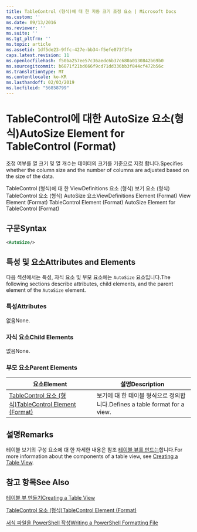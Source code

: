 ```yaml
---
title: TableControl (형식)에 대 한 자동 크기 조정 요소 | Microsoft Docs
ms.custom: ''
ms.date: 09/13/2016
ms.reviewer: ''
ms.suite: ''
ms.tgt_pltfrm: ''
ms.topic: article
ms.assetid: 1df5de23-9ffc-427e-bb34-f5efe073f3fe
caps.latest.revision: 11
ms.openlocfilehash: f50ba257ee57c36aedc6b37c680a0130842b69b0
ms.sourcegitcommit: b6871f21bd666f9cd71dd336bb3f844cf472b56c
ms.translationtype: MT
ms.contentlocale: ko-KR
ms.lasthandoff: 02/03/2019
ms.locfileid: "56858799"
---
```

# <a name="autosize-element-for-tablecontrol-format"></a><span data-ttu-id="5a881-102">TableControl에 대한 AutoSize 요소(형식)</span><span class="sxs-lookup"><span data-stu-id="5a881-102">AutoSize Element for TableControl (Format)</span></span>

<span data-ttu-id="5a881-103">조정 여부를 열 크기 및 열 개수는 데이터의 크기를 기준으로 지정 합니다.</span><span class="sxs-lookup"><span data-stu-id="5a881-103">Specifies whether the column size and the number of columns are adjusted based on the size of the data.</span></span>

<span data-ttu-id="5a881-104">TableControl (형식)에 대 한 ViewDefinitions 요소 (형식) 보기 요소 (형식) TableControl 요소 (형식) AutoSize 요소</span><span class="sxs-lookup"><span data-stu-id="5a881-104">ViewDefinitions Element (Format) View Element (Format) TableControl Element (Format) AutoSize Element for TableControl (Format)</span></span>

## <a name="syntax"></a><span data-ttu-id="5a881-105">구문</span><span class="sxs-lookup"><span data-stu-id="5a881-105">Syntax</span></span>

```xml
<AutoSize/>
```

## <a name="attributes-and-elements"></a><span data-ttu-id="5a881-106">특성 및 요소</span><span class="sxs-lookup"><span data-stu-id="5a881-106">Attributes and Elements</span></span>

<span data-ttu-id="5a881-107">다음 섹션에서는 특성, 자식 요소 및 부모 요소에는 `AutoSize` 요소입니다.</span><span class="sxs-lookup"><span data-stu-id="5a881-107">The following sections describe attributes, child elements, and the parent element of the `AutoSize` element.</span></span>

### <a name="attributes"></a><span data-ttu-id="5a881-108">특성</span><span class="sxs-lookup"><span data-stu-id="5a881-108">Attributes</span></span>

<span data-ttu-id="5a881-109">없음</span><span class="sxs-lookup"><span data-stu-id="5a881-109">None.</span></span>

### <a name="child-elements"></a><span data-ttu-id="5a881-110">자식 요소</span><span class="sxs-lookup"><span data-stu-id="5a881-110">Child Elements</span></span>

<span data-ttu-id="5a881-111">없음</span><span class="sxs-lookup"><span data-stu-id="5a881-111">None.</span></span>

### <a name="parent-elements"></a><span data-ttu-id="5a881-112">부모 요소</span><span class="sxs-lookup"><span data-stu-id="5a881-112">Parent Elements</span></span>

|<span data-ttu-id="5a881-113">요소</span><span class="sxs-lookup"><span data-stu-id="5a881-113">Element</span></span>|<span data-ttu-id="5a881-114">설명</span><span class="sxs-lookup"><span data-stu-id="5a881-114">Description</span></span>|
|-------------|-----------------|
|[<span data-ttu-id="5a881-115">TableControl 요소 (형식)</span><span class="sxs-lookup"><span data-stu-id="5a881-115">TableControl Element (Format)</span></span>](./tablecontrol-element-format.md)|<span data-ttu-id="5a881-116">보기에 대 한 테이블 형식으로 정의합니다.</span><span class="sxs-lookup"><span data-stu-id="5a881-116">Defines a table format for a view.</span></span>|

## <a name="remarks"></a><span data-ttu-id="5a881-117">설명</span><span class="sxs-lookup"><span data-stu-id="5a881-117">Remarks</span></span>

<span data-ttu-id="5a881-118">테이블 보기의 구성 요소에 대 한 자세한 내용은 참조 [테이블 뷰를 만드는](./creating-a-table-view.md)합니다.</span><span class="sxs-lookup"><span data-stu-id="5a881-118">For more information about the components of a table view, see [Creating a Table View](./creating-a-table-view.md).</span></span>

## <a name="see-also"></a><span data-ttu-id="5a881-119">참고 항목</span><span class="sxs-lookup"><span data-stu-id="5a881-119">See Also</span></span>

[<span data-ttu-id="5a881-120">테이블 뷰 만들기</span><span class="sxs-lookup"><span data-stu-id="5a881-120">Creating a Table View</span></span>](./creating-a-table-view.md)

[<span data-ttu-id="5a881-121">TableControl 요소 (형식)</span><span class="sxs-lookup"><span data-stu-id="5a881-121">TableControl Element (Format)</span></span>](./tablecontrol-element-format.md)

[<span data-ttu-id="5a881-122">서식 파일을 PowerShell 작성</span><span class="sxs-lookup"><span data-stu-id="5a881-122">Writing a PowerShell Formatting File</span></span>](./writing-a-powershell-formatting-file.md)
